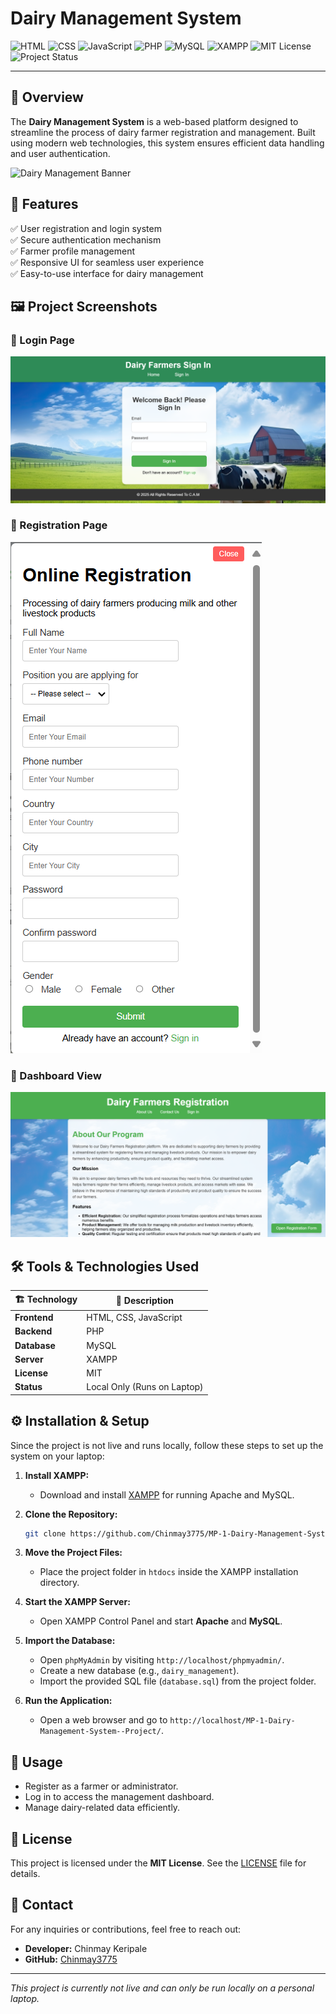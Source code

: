 # Dairy Management System

![HTML](https://img.shields.io/badge/Frontend-HTML-orange)
![CSS](https://img.shields.io/badge/Frontend-CSS-blue)
![JavaScript](https://img.shields.io/badge/Frontend-JavaScript-yellow)
![PHP](https://img.shields.io/badge/Backend-PHP-purple)
![MySQL](https://img.shields.io/badge/Database-MySQL-informational)
![XAMPP](https://img.shields.io/badge/Server-XAMPP-red)
![MIT License](https://img.shields.io/badge/License-MIT-green)
![Project Status](https://img.shields.io/badge/Status-Local%20Only-lightgrey)

---

## 🚀 Overview
The **Dairy Management System** is a web-based platform designed to streamline the process of dairy farmer registration and management. Built using modern web technologies, this system ensures efficient data handling and user authentication.

![Dairy Management Banner](https://via.placeholder.com/800x300?text=Dairy+Management+System)

## 🌟 Features
✅ User registration and login system  
✅ Secure authentication mechanism  
✅ Farmer profile management  
✅ Responsive UI for seamless user experience  
✅ Easy-to-use interface for dairy management  

## 🖼️ Project Screenshots
### 📌 Login Page
![Login Page](templates/Login_Page.png)

### 📌 Registration Page
![Registration Page](templates/Registeration_Page.png)

### 📌 Dashboard View
![Dashboard](templates/Dashboard_Page.png)

## 🛠 Tools & Technologies Used
| 🏗 Technology  | 📝 Description |
|------------|------------|
| **Frontend** | HTML, CSS, JavaScript |
| **Backend**  | PHP |
| **Database** | MySQL |
| **Server**   | XAMPP |
| **License**  | MIT |
| **Status**   | Local Only (Runs on Laptop) |

## ⚙️ Installation & Setup
Since the project is not live and runs locally, follow these steps to set up the system on your laptop:

1. **Install XAMPP:**
   - Download and install [XAMPP](https://www.apachefriends.org/index.html) for running Apache and MySQL.

2. **Clone the Repository:**
   ```sh
   git clone https://github.com/Chinmay3775/MP-1-Dairy-Management-System--Project.git
   ```

3. **Move the Project Files:**
   - Place the project folder in `htdocs` inside the XAMPP installation directory.

4. **Start the XAMPP Server:**
   - Open XAMPP Control Panel and start **Apache** and **MySQL**.

5. **Import the Database:**
   - Open `phpMyAdmin` by visiting `http://localhost/phpmyadmin/`.
   - Create a new database (e.g., `dairy_management`).
   - Import the provided SQL file (`database.sql`) from the project folder.

6. **Run the Application:**
   - Open a web browser and go to `http://localhost/MP-1-Dairy-Management-System--Project/`.

## 🎯 Usage
- Register as a farmer or administrator.
- Log in to access the management dashboard.
- Manage dairy-related data efficiently.

## 📜 License
This project is licensed under the **MIT License**. See the [LICENSE](LICENSE) file for details.

## 📩 Contact
For any inquiries or contributions, feel free to reach out:
- **Developer:** Chinmay Keripale
- **GitHub:** [Chinmay3775](https://github.com/Chinmay3775)

---
_This project is currently not live and can only be run locally on a personal laptop._

